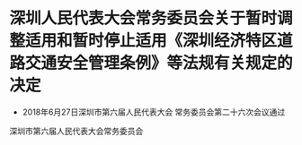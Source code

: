 # 深圳人民代表大会常务委员会关于暂时调整适用和暂时停止适用《深圳经济特区道路交通安全管理条例》等法规有关规定的决定

- 2018年6月27日深圳市第六届人民代表大会
  常务委员会第二十六次会议通过

<!-- INFO END -->

深圳市第六届人民代表大会常务委员会
